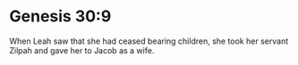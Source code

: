 # Genesis 30:9

When Leah saw that she had ceased bearing children, she took her servant Zilpah and gave her to Jacob as a wife.
